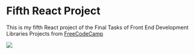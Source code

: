 # Fifth React Project

This is my fifth React project of the Final Tasks of Front End Development Libraries Projects from [FreeCodeCamp](https://www.freecodecamp.org/)

<img src="https://assets.codepen.io/4650849/internal/screenshots/pens/bGgyeNx.default.png">
